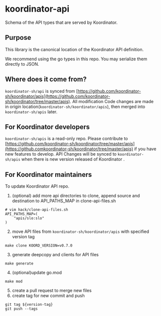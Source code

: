 # koordinator-api

Schema of the API types that are served by Koordinator.

## Purpose

This library is the canonical location of the Koordinator API definition.

We recommend using the go types in this repo. You may serialize them directly to JSON.

## Where does it come from?

`koordinator-sh/api` is synced from [https://github.com/koordinator-sh/koordinator/apis](https://github.com/koordinator-sh/koordinator/tree/master/apis).
All modification Code changes are made in origin location(`koordinator-sh/koordinator/apis`), then merged into `koordinator-sh/apis` later.

## For Koordinator developers
`koordinator-sh/apis` is a read-only repo. Please contribute to [https://github.com/koordinator-sh/koordinator/tree/master/apis](https://github.comkoordinator-sh/koordinator/tree/master/apis)
if you have new features to develop. API Changes will be synced to `koordinator-sh/apis` when there is new version released of Koordinator .

## For Koordinator maintainers
To update Koordinator API repo.
1. (optional) add more api directories to clone, append source and destination to API_PATHS_MAP in clone-api-files.sh
```shell script
# vim hack/clone-api-files.sh
API_PATHS_MAP=(
    "apis/slo:slo"
)
```

2. move API files from `koordinator-sh/koordinator/apis` with specified version tag
```shell script
make clone KOORD_VERSION=v0.7.0
```
3. generate deepcopy and clients for API files
```shell script
make generate
```
4. (optional)update go.mod
```shell script
make mod
```
5. create a pull request to merge new files
6. create tag for new commit and push
```shell script
git tag ${version-tag}
git push --tags
```
